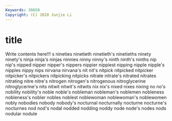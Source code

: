 ```yaml
---
Keywords: 30650
Copyright: (C) 2020 Junjie Li
---
```


# title

Write contents here!!!
s 
nineties 
ninetieth 
ninetieth's 
ninetieths 
ninety
ninety's 
ninja 
ninja's 
ninjas 
ninnies 
ninny 
ninny's 
ninth 
ninth's 
ninths
nip 
nip's 
nipped 
nipper 
nipper's 
nippers 
nippier 
nippiest 
nipping 
nipple
nipple's 
nipples 
nippy 
nips 
nirvana 
nirvana's 
nit 
nit's 
nitpick 
nitpicked
nitpicker 
nitpicker's 
nitpickers 
nitpicking 
nitpicks 
nitrate 
nitrate's 
nitrated 
nitrates 
nitrating
nitre 
nitre's 
nitrogen 
nitrogen's 
nitrogenous 
nitroglycerine 
nitroglycerine's 
nits 
nitwit 
nitwit's
nitwits 
nix 
nix's 
nixed 
nixes 
nixing 
no 
no's 
nobility 
nobility's
noble 
noble's 
nobleman 
nobleman's 
noblemen 
nobleness 
nobleness's 
nobler 
nobles 
noblest
noblewoman 
noblewoman's 
noblewomen 
nobly 
nobodies 
nobody 
nobody's 
nocturnal 
nocturnally 
nocturne
nocturne's 
nocturnes 
nod 
nod's 
nodal 
nodded 
nodding 
noddy 
node 
node's
nodes 
nods 
nodular 
nodule 
